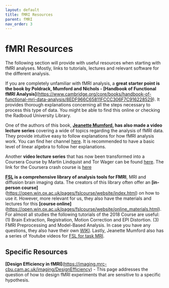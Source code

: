```yaml
---
layout: default
title: fMRI Resources
parent: fMRI
nav_order: 3
---
```


# fMRI Resources

The following section will provide with useful resources when starting with fMRI analyses. Mostly, links to tutorials, lectures and relevant software for the different analysis.

If you are completely unfamiliar with fMRI analysis, a **great starter point is the book by Poldrack, Mumford and Nichols - [Handbook of Functional fMRI Analysis]**(https://www.cambridge.org/core/books/handbook-of-functional-mri-data-analysis/8EDF966C65811FCCC306F7C916228529). It provides thorough explanations concerning all the steps necessary to process this type of data. 
You might be able to find this online or checking the Radboud University Library.

One of the authors of this book, **[Jeanette Mumford](https://jeanettemumford.org/), has also made a video lecture series** covering a wide of topics regarding the analysis of fMRI data. They provide intuitive easy to follow explanations for how fMRI analysis work. You can find her channel [here](https://www.youtube.com/c/mumfordbrainstats/videos). It is recommended to have a basic level of linear algebra to follow her explanations. 

Another **video lecture series** that has now been transformed into a Coursera Course by Martin Lindquist and Tor Wager can be found [here](https://www.youtube.com/@principlesoffmri6920). The link for the Coursera crash course is [here](https://www.coursera.org/learn/functional-mri?source=deprecated_spark_cdp)

**[FSL](https://fsl.fmrib.ox.ac.uk/fsl/fslwiki) is a comprehensive library of analysis tools for FMRI**, MRI and diffusion brain imaging data. The creators of this library often offer an **[in-person course]**(https://open.win.ox.ac.uk/pages/fslcourse/website/index.html) on how to use it. However, more relevant for us, they also have the materials and lectures for this **[course online]**(https://open.win.ox.ac.uk/pages/fslcourse/website/online_materials.html). For almost all studies the following tutorials of the 2018 Course are useful: (1) Brain Extraction, Registration, Motion Correction and EPI Distortion. (3) FMRI Preprocessing and Model-Based Analysis.
In case you have any questions, they also have their own [WIKI](https://fsl.fmrib.ox.ac.uk/fsl/fslwiki). Lastly, Jeanette Mumford also has a series of Youtube videos for [FSL for task MRI](https://www.youtube.com/playlist?list=PLB2iAtgpI4YHlH4sno3i3CUjCofI38a-3).


## Specific Resources

**[Design Efficiency in fMRI]**(https://imaging.mrc-cbu.cam.ac.uk/imaging/DesignEfficiency) - This page addresses the question of how to design fMRI experiments that are sensitive to a specific hypothesis. 




